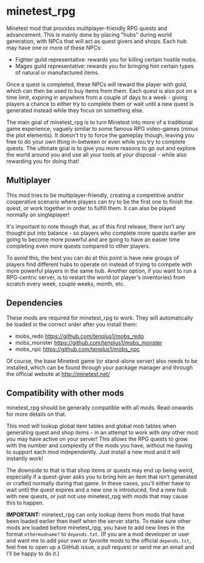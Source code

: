 # minetest_rpg

Minetest mod that provides mulitplayer-friendly RPG quests and advancement. This is mainly done by placing "hubs" during world generation, with NPCs that will act as quest givers and shops. Each hub may have one or more of these NPCs:

* Fighter guild representative: rewards you for killing certain hostile mobs.
* Mages guild representative: rewards you for bringing him certain types of natural or manufactured items.

Once a quest is completed, these NPCs will reward the player with gold, which can then be used to buy items from them. Each quest is also put on a time limit, expiring in anywhere from a couple of days to a week - giving players a chance to either try to complete them or wait until a new quest is generated instead while they focus on something else.

The main goal of minetest_rpg is to turn Minetest into more of a traditional game experience, vaguely similar to some famous RPG video-games (minus the plot elements). It doesn't try to force the gameplay though, leaving you free to do your own thing in-between or even while you try to complete quests. The ultimate goal is to give you more reasons to go out and explore the world around you and use all your tools at your disposal - while also rewarding you for doing that!

## Multiplayer

This mod tries to be multiplayer-friendly, creating a competitive and/or cooperative scenario where players can try to be the first one to finish the quest, or work together in order to fulfill them. It can also be played normally on singleplayer!

It's important to note though that, as of this first release, there isn't any thought put into balance - so players who complete more quests earlier are going to become more powerful and are going to have an easier time completing even more quests compared to other players. 

To avoid this, the best you can do at this point is have new groups of players find different hubs to operate on instead of trying to compete with more powerful players in the same hub. Another option, if you want to run a RPG-centric server, is to restart the world (or player's inventories) from scratch every week, couple weeks, month, etc.

## Dependencies

These mods are required for minetest_rpg to work. They will automatically be loaded in the correct order after you install them:

* mobs_redo https://github.com/tenplus1/mobs_redo
* mobs_monster https://github.com/tenplus1/mobs_monster
* mobs_npc https://github.com/tenplus1/mobs_npc

Of course, the base Minetest game (or stand-alone server) also needs to be installed, which can be found through your package manager and through the official website at http://minetest.net/

## Compatibility with other mods 

minetest_rpg should be generally compatible with all mods. Read onwards for more details on that.

This mod will lookup global item tables and global mob tables when generating quest and shop items - in an attempt to work with *any* other mod you may have active on your server! This allows the RPG quests to grow with the number and complexity of the mods you have, without me having to support each mod independently.  Just install a new mod and it will instantly work!

The downside to that is that shop items or quests may end up being weird, especially if a quest-giver asks you to bring him an item that isn't generated or crafted normally during that game. In these cases, you'll either have to wait until the quest expires and a new one is introduced, find a new hub with new quests, or just not use minetest_rpg with mods that may cause this to happen. 

**IMPORTANT:** minetest_rpg can only lookup items from mods that have been loaded earlier than itself when the server starts. To make sure other mods are loaded before minetest_rpg, you have to add new lines in the format `othermodname?` to `depends.txt`. (If you are a mod developer or user and want me to add your own or favorite mods to the official `depends.txt`, feel free to open up a GitHub issue, a pull request or send me an email and I'll be happy to do it.)
